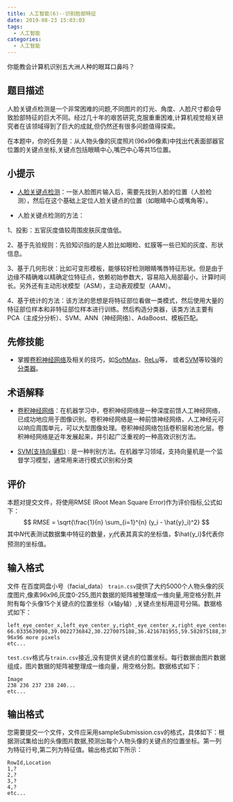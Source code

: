```yaml
---
title: 人工智能(6)--识别脸部特征
date: 2019-08-23 15:03:03
tags:
  - 人工智能
categories: 
  - 人工智能
---
```


你能教会计算机识别五大洲人种的眼耳口鼻吗？
## 题目描述

人脸关键点检测是一个非常困难的问题,不同图片的灯光、角度、人脸尺寸都会导致脸部特征的巨大不同。经过几十年的艰苦研究,克服重重困难,计算机视觉相关研究者在该领域得到了巨大的成就,但仍然还有很多问题值得探索。

在本题中，你的任务是：从人物头像的灰度照片(96x96像素)中找出代表面部器官位置的关键点坐标,关键点包括眼睛中心,嘴巴中心等共15位置。

## 小提示

* [人脸关键点检测](http://www.voidcn.com/article/p-xmmvlhfa-gb.html)：一张人脸图片输入后，需要先找到人脸的位置（人脸检测），然后在这个基础上定位人脸关键点的位置（如眼睛中心或嘴角等）。

* 人脸关键点检测的方法：

1、投影：五官灰度值较周围皮肤灰度值低。

2、基于先验规则：先验知识指的是人脸比如眼睑、虹膜等一些已知的灰度、形状信息。

3、基于几何形状：比如可变形模板，能够较好检测眼睛嘴唇特征形状。但是由于边缘不精确难以精确定位特征点，依赖初始参数大，容易陷入局部最小，计算时间长。另外还有主动形状模型（ASM），主动表观模型（AAM）。

4、基于统计的方法：该方法的思想是将特征部位看做一类模式，然后使用大量的特征部位样本和非特征部位样本进行训练。然后构造分类器，该类方法主要有PCA（主成分分析）、SVM、ANN（神经网络）、AdaBoost、模板匹配。


## 先修技能

* 掌握[卷积神经网络](https://baike.baidu.com/item/卷积神经网络/17541100?fr=aladdin)及相关的技巧，如[SoftMax](http://ufldl.stanford.edu/wiki/index.php/Softmax回归)、[ReLu](https://www.cnblogs.com/neopenx/p/4453161.html)等， 或者[SVM](https://baike.baidu.com/item/svm/4385807?fr=aladdin)等较强的[分类器](https://baike.baidu.com/item/分类器)。

## 术语解释

* [卷积神经网络](https://baike.baidu.com/item/卷积神经网络/17541100?fr=aladdin)：在机器学习中，卷积神经网络是一种深度前馈人工神经网络，已成功地应用于图像识别。卷积神经网络是一种前馈神经网络，人工神经元可以响应周围单元，可以大型图像处理。卷积神经网络包括卷积层和池化层。卷积神经网络是近年发展起来，并引起广泛重视的一种高效识别方法。

* [SVM\(支持向量机\)](https://baike.baidu.com/item/svm/4385807?fr=aladdin) : 是一种判别方法。在机器学习领域，支持向量机是一个监督学习模型，通常用来进行模式识别和分类

## 评价


本题对提交文件，将使用RMSE (Root Mean Square Error)作为评价指标,公式如下：
$$ RMSE = \sqrt{\frac{1}{n} \sum_{i=1}^{n} (y_i - \hat{y}_i)^2} $$
其中$N$代表测试数据集中特征的数量，$y_{i}$代表其真实的坐标值，$\hat{y_i}$代表你预测的坐标值。

## 输入格式
文件 在百度网盘小号（facial_data）
`train.csv`提供了大约5000个人物头像的灰度图片,像素96x96,灰度0-255,图片数据的矩阵被整理成一维向量,用空格分割,并附有每个头像15个关键点的位置坐标（x轴y轴）,关键点坐标用逗号分隔。数据格式如下：
```
left_eye_center_x,left_eye_center_y,right_eye_center_x,right_eye_center_y,left_eye_inner_corner_x,left_eye_inner_corner_y,left_eye_outer_corner_x,left_eye_outer_corner_y,right_eye_inner_corner_x,right_eye_inner_corner_y,right_eye_outer_corner_x,right_eye_outer_corner_y,left_eyebrow_inner_end_x,left_eyebrow_inner_end_y,left_eyebrow_outer_end_x,left_eyebrow_outer_end_y,right_eyebrow_inner_end_x,right_eyebrow_inner_end_y,right_eyebrow_outer_end_x,right_eyebrow_outer_end_y,nose_tip_x,nose_tip_y,mouth_left_corner_x,mouth_left_corner_y,mouth_right_corner_x,mouth_right_corner_y,mouth_center_top_lip_x,mouth_center_top_lip_y,mouth_center_bottom_lip_x,mouth_center_bottom_lip_y,Image
66.0335639098,39.0022736842,30.2270075188,36.4216781955,59.582075188,39.6474225564,73.1303458647,39.9699969925,36.3565714286,37.3894015038,23.4528721805,37.3894015038,56.9532631579,29.0336481203,80.2271278195,32.2281383459,40.2276090226,29.0023218045,16.3563789474,29.6474706767,44.4205714286,57.0668030075,61.1953082707,79.9701654135,28.6144962406,77.3889924812,43.3126015038,72.9354586466,43.1307067669,84.4857744361, 96x96 more pixels
etc...
```

`test.csv`格式与`train.csv`接近,没有提供关键点的位置坐标。每行数据由图片数据组成，图片数据的矩阵被整理成一维向量，用空格分割。数据格式如下：
```
Image
238 236 237 238 240...
etc...
```

## 输出格式

您需要提交一个文件，文件应采用sampleSubmission.csv的格式，具体如下：根据测试集给出的头像图片数据,预测出每个人物头像的关键点的位置坐标。第一列为特征行号,第二列为特征值。输出格式如下所示：
```
RowId,Location
1,?
2,?
3,?
4,?
etc...
```